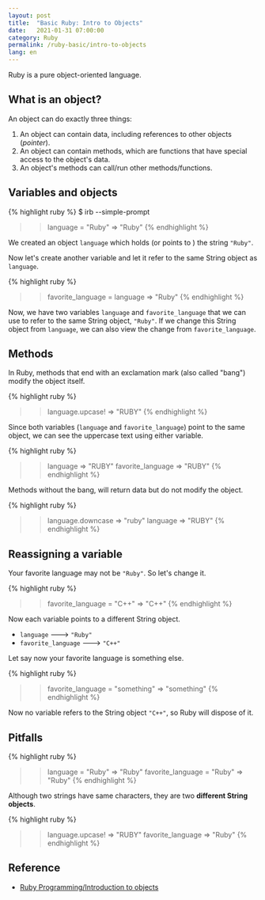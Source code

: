 ```yaml
---
layout: post
title:  "Basic Ruby: Intro to Objects"
date:   2021-01-31 07:00:00
category: Ruby
permalink: /ruby-basic/intro-to-objects
lang: en
---
```


Ruby is a pure object-oriented language.

## What is an object?

An object can do exactly three things:

1. An object can contain data, including references to other objects (*pointer*).
2. An object can contain methods, which are functions that have special access to the object's data.
3. An object's methods can call/run other methods/functions.

## Variables and objects

{% highlight ruby %}
$ irb --simple-prompt
>> language = "Ruby"
=> "Ruby"
{% endhighlight %}

We created an object `language` which holds (or points to ) the string `"Ruby"`.

Now let's create another variable and let it refer to the same String object as `language`.

{% highlight ruby %}
>> favorite_language = language
=> "Ruby"
{% endhighlight %}

Now, we have two variables `language` and `favorite_language` that we can use to refer to the same String object, `"Ruby"`. If we change this String object from `language`, we can also view the change from `favorite_language`.

## Methods

In Ruby, methods that end with an exclamation mark (also called "bang") modify the object itself.

{% highlight ruby %}
>> language.upcase!
=> "RUBY"
{% endhighlight %}

Since both variables (`language` and `favorite_language`) point to the same object, we can see the uppercase text using either variable.

{% highlight ruby %}
>> language
=> "RUBY"
>> favorite_language
=> "RUBY"
{% endhighlight %}

Methods without the bang, will return data but do not modify the object.

{% highlight ruby %}
>> language.downcase
=> "ruby"
>> language
=> "RUBY"
{% endhighlight %}

## Reassigning a variable

Your favorite language may not be `"Ruby"`. So let's change it.

{% highlight ruby %}
>> favorite_language = "C++"
=> "C++"
{% endhighlight %}

Now each variable points to a different String object.

- `language` ---> `"Ruby"`
- `favorite_language` ---> `"C++"`

Let say now your favorite language is something else.

{% highlight ruby %}
>> favorite_language = "something"
=> "something"
{% endhighlight %}

Now no variable refers to the String object `"C++"`, so Ruby will dispose of it.

## Pitfalls

{% highlight ruby %}
>> language = "Ruby"
=> "Ruby"
>> favorite_language = "Ruby"
=> "Ruby"
{% endhighlight %}

Although two strings have same characters, they are two **different String objects**.

{% highlight ruby %}
>> language.upcase!
=> "RUBY"
>> favorite_language
=> "Ruby"
{% endhighlight %}

## Reference
- [Ruby Programming/Introduction to objects](https://en.wikibooks.org/wiki/Ruby_Programming/Introduction_to_objects)